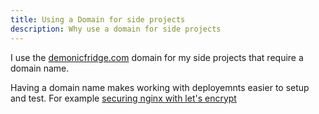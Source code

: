 ```yaml
---
title: Using a Domain for side projects
description: Why use a domain for side projects
---
```


I use the <a href="https://demonicfridge.com/">demonicfridge.com</a> domain for my
side projects that require a domain name.

Having a domain name makes working with deployemnts easier to setup and test.
For example [securing nginx with let's encrypt](https://www.digitalocean.com/community/tutorials/how-to-secure-nginx-with-let-s-encrypt-on-ubuntu-16-04)

